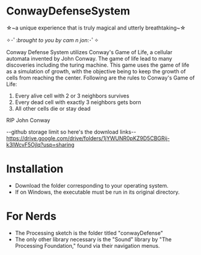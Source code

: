 # ConwayDefenseSystem
☆~a unique experience that is truly magical and utterly breathtaking~☆

✧･ﾟ:*brought to you by cam n jon*:･ﾟ✧

Conway Defense System utilizes Conway's Game of Life, a cellular automata invented by John Conway.  The game of life lead to many discoveries including the turing machine.  This game uses the game of life as a simulation of growth, with the objective being to keep the growth of cells from reaching the center.  Following are the rules to Conway's Game of Life:
1. Every alive cell with 2 or 3 neighbors survives
2. Every dead cell with exactly 3 neighbors gets born
3. All other cells die or stay dead

RIP John Conway

--github storage limit so here's the download links--
https://drive.google.com/drive/folders/1jYWUNR0pKZ9D5CBGRij-k3lWcvF5Ojlq?usp=sharing

# Installation
- Download the folder corresponding to your operating system.
- If on Windows, the executable must be run in its original directory.

# For Nerds
- The Processing sketch is the folder titled "conwayDefense"
- The only other library necessary is the "Sound" library by "The Processing Foundation," found via their navigation menus.
